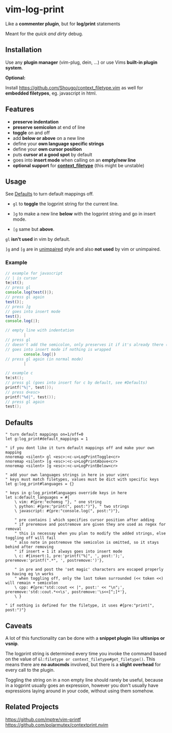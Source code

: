 # vim-log-print

Like a **commenter plugin**, but for **log/print** statements

Meant for the *quick and dirty* debug.

## Installation

Use any **plugin manager** (vim-plug, dein, ...) or use Vims **built-in plugin system**.

**Optional:**

Install https://github.com/Shougo/context_filetype.vim as well for **embedded filetypes**, eg. javascript in html.

## Features

* **preserve indentation**
* **preserve semicolon** at end of line
* **toggle** on and off
* add **below or above** on a new line
* define your **own language specific strings**
* define your **own cursor position**
* puts **cursor at a good spot** by default
* goes into **insert mode** when calling on an **empty/new line**
* **optional support** for [**context_filetype**](https://github.com/Shougo/context_filetype.vim) (this might be unstable)
		
## Usage

See [Defaults](#Defaults) to turn default mappings off.

* `gl` to **toggle** the logprint string for the current line.

* `]g` to make a new line **below** with the logprint string and go in insert mode.

* `[g` same but **above**.

`gl` **isn't used** in vim by default.

`]g` and `[g` are in [unimpaired](https://github.com/tpope/vim-unimpaired) style and also **not used** by vim or unimpaired.

### Example
```javascript
// example for javascript
// | is cursor
te|st();
// press gl
console.log(test()|);
// press gl again
test()|;
// press ]g
// goes into insert mode
test();
console.log(|);

// empty line with indentation
		|
// press gl
// doesn't add the semicolon, only preserves it if it's already there (you can change this)
// goes into insert mode if nothing is wrapped
		console.log(|)
// press gl again (in normal mode)
		|
```
```c
// example c
te|st();
// press gl (goes into insert for c by default, see #Defaults)
printf("%|", test());
// press d<esc>
printf("%d|", test());
// press gl again
test();
```

## Defaults

```vim
" turn default mappings on=1/off=0
let g:log_print#default_mappings = 1

" if you dont like it turn default mappings off and make your own mapping
nnoremap <silent> gl <esc>:<c-u>LogPrintToggle<cr>
nnoremap <silent> [g <esc>:<c-u>LogPrintAbove<cr>
nnoremap <silent> ]g <esc>:<c-u>LogPrintBelow<cr>

" add your own languages strings in here in your vimrc
" keys must match filetypes, values must be dict with specific keys
let g:log_print#languages = {}

" keys in g:log_print#languages override keys in here
let s:default_languages = #{
	\ vim: #{pre:"echomsg "}, " one string
	\ python: #{pre:"print(", post:")"}, " two strings
	\ javascript: #{pre:"console.log(", post:")"},			

	" pre contains | which specifies cursor position after adding
	" if preremove and postremove are given they are used as regex for removal
	" this is necessay when you plan to modify the added strings, else toggling off will fail
	" also note in postremove the semicolon is omitted, so it stays behind after removing
	" if insert = 1 it always goes into insert mode
	\ c: #{insert:1, pre:'printf("%|", ', post:');', preremove:'printf(".*", ', postremove:')'},

	" in pre and post the 'set magic' characters are escaped properly so having eg \n works
	" when toggling off, only the last token surrounded (<< token <<) will remain + semicolon
	\ cpp: #{pre:"std::cout << |", post:' << "\n";', preremove:'std::cout.*<<\s', postremove:'\s<<[^;]*'},
	\ }

" if nothing is defined for the filetype, it uses #{pre:"print(", post:")"}
```

## Caveats

A lot of this functionality can be done with a **snippet plugin** 
like **ultisnips or vsnip**.

The logprint string is determined every time you invoke the command based on 
the value of `&l:filetype or context_filetype#get_filetype()`. 
This means there are **no autocmds** involved, but there is a **slight overhead**
for every call to the plugin.

Toggling the string on in a non empty line should rarely be useful, because in a logprint
usually goes an expression, however you don't usually have expressions laying 
around in your code, without using them somehow.

## Related Projects

https://github.com/mptre/vim-printf
https://github.com/polarmutex/contextprint.nvim
